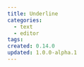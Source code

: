 ```yaml
---
title: Underline
categories:
  - text
  - editor
tags:
created: 0.14.0
updated: 1.0.0-alpha.1
---
```

